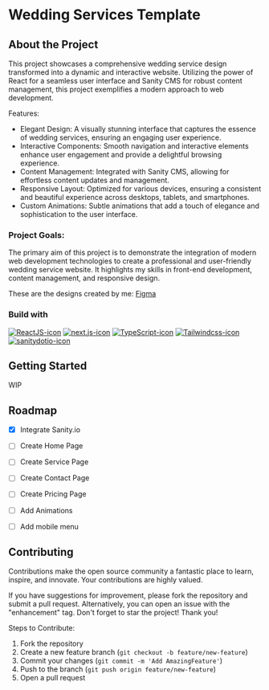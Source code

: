 # Wedding Services Template

## About the Project

This project showcases a comprehensive wedding service design transformed into a dynamic and interactive website. Utilizing the power of React for a seamless user interface and Sanity CMS for robust content management, this project exemplifies a modern approach to web development.

Features:

- Elegant Design: A visually stunning interface that captures the essence of wedding services, ensuring an engaging user experience.
- Interactive Components: Smooth navigation and interactive elements enhance user engagement and provide a delightful browsing experience.
- Content Management: Integrated with Sanity CMS, allowing for effortless content updates and management.
- Responsive Layout: Optimized for various devices, ensuring a consistent and beautiful experience across desktops, tablets, and smartphones.
- Custom Animations: Subtle animations that add a touch of elegance and sophistication to the user interface.

### Project Goals:
The primary aim of this project is to demonstrate the integration of modern web development technologies to create a professional and user-friendly wedding service website. It highlights my skills in front-end development, content management, and responsive design.

These are the designs created by me: [Figma](https://www.figma.com/design/ctycbNMWSw9chIHDkBwj4V/Wedding-Template?node-id=626-688&t=o9TyBBU0Tfzi5LKz-1)


### Build with

[![ReactJS-icon]][ReactJS-url]
[![next.js-icon]][next.js-url]
[![TypeScript-icon]][TypeScript-url]
[![Tailwindcss-icon]][Tailwindcss-url]
[![sanitydotio-icon]][sanitydotio-url]

[ReactJS-icon]: https://img.shields.io/badge/React-20232A?style=for-the-badge&logo=react&logoColor=61DAFB
[ReactJS-url]: https://reactjs.org/
[Tailwindcss-icon]: https://img.shields.io/badge/tailwindcss-0F172A?style=for-the-badge&logo=tailwindcss
[Tailwindcss-url]: https://tailwindcss.com/
[TypeScript-icon]: https://img.shields.io/badge/TypeScript-3178C6?style=for-the-badge&logo=TypeScript&logoColor=white
[next.js-icon]: https://img.shields.io/badge/next.js-000000?style=for-the-badge&logo=nextdotjs&logoColor=white
[next.js-url]: https://nextjs.org/
[TypeScript-url]: https://www.typescriptlang.org/
[sanitydotio-icon]: https://img.shields.io/badge/sanity-F03E2F?style=for-the-badge&logo=nextdotjs&logoColor=white
[sanitydotio-url]: https://www.sanity.io/

## Getting Started

WIP

## Roadmap

- [x] Integrate Sanity.io
- [ ] Create Home Page
- [ ] Create Service Page
- [ ] Create Contact Page
- [ ] Create Pricing Page
- [ ] Add Animations
- [ ] Add mobile menu


## Contributing

Contributions make the open source community a fantastic place to learn, inspire, and innovate. Your contributions are highly valued.

If you have suggestions for improvement, please fork the repository and submit a pull request. Alternatively, you can open an issue with the "enhancement" tag.
Don't forget to star the project! Thank you!

Steps to Contribute:

1. Fork the repository
2. Create a new feature branch (`git checkout -b feature/new-feature`)
3. Commit your changes (`git commit -m 'Add AmazingFeature'`)
4. Push to the branch (`git push origin feature/new-feature`)
5. Open a pull request
